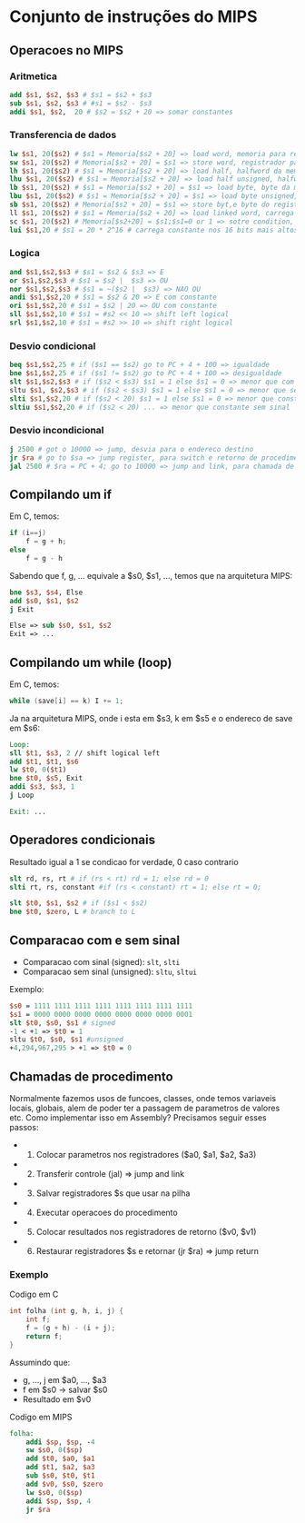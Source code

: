 # Conjunto de instruções do MIPS
## Operacoes no MIPS
### Aritmetica
```mips
add $s1, $s2, $s3 # $s1 = $s2 + $s3 
sub $s1, $s2, $s3 # #s1 = $s2 - $s3
addi $s1, $s2,  20 # $s2 = $s2 + 20 => somar constantes
```

### Transferencia de dados
```mips
lw $s1, 20($s2) # $s1 = Memoria[$s2 + 20] => load word, memoria para registrador
sw $s1, 20($s2) # Memoria[$s2 + 20] = $s1 => store word, registrador para memoria
lh $s1, 20($s2) # $s1 = Memoria[$s2 + 20] => load half, halfword da memoria para registrador
lhu $s1, 20($s2) # $s1 = Memoria[$s2 + 20] => load half unsigned, halfword da memoria para registrador
lb $s1, 20($s2) # $s1 = Memoria[$s2 + 20] = $s1 => load byte, byte da memoria para registrador
lbu $s1, 20($s2) # $s1 = Memoria[$s2 + 20] = $s1 => load byte unsigned, byte da memoria para registrador
sb $s1, 20($s2) # Memoria[$s2 + 20] = $s1 => store byt,e byte do registrador para memoria
ll $s1, 20($s2) # $s1 = Memoria[$s2 + 20] => load linked word, carrega word como 1metade do swap atomico
sc $s1, 20($s2) # Memoria[$s2+20] = $s1;$s1=0 or 1 => sotre condition, word, armazena word como 2 metade do swap atomico
lui $s1,20 # $s1 = 20 * 2^16 # carrega constante nos 16 bits mais altos
```

### Logica
```mips
and $s1,$s2,$s3 # $s1 = $s2 & $s3 => E
or $s1,$s2,$s3 # $s1 = $s2 |  $s3 => OU
nor $s1,$s2,$s3 # $s1 = ~($s2 |  $s3) => NAO OU
andi $s1,$s2,20 # $s1 = $s2 & 20 => E com constante
ori $s1,$s2,20 # $s1 = $s2 | 20 => OU com constante
sll $s1,$s2,10 # $s1 = #s2 << 10 => shift left logical
srl $s1,$s2,10 # $s1 = #s2 >> 10 => shift right logical
```

### Desvio condicional
```mips
beq $s1,$s2,25 # if ($s1 == $s2) go to PC + 4 + 100 => igualdade
bne $s1,$s2,25 # if ($s1 != $s2) go to PC + 4 + 100 => desigualdade
slt $s1,$s2,$s3 # if ($s2 < $s3) $s1 = 1 else $s1 = 0 => menor que com sinal
sltu $s1, $s2,$s3 # if ($s2 < $s3) $s1 = 1 else $s1 = 0 => menor que sem sinal
slti $s1,$s2,20 # if ($s2 < 20) $s1 = 1 else $s1 = 0 => menor que constante
sltiu $s1,$s2,20 # if ($s2 < 20) ... => menor que constante sem sinal
```

### Desvio incondicional
```mips
j 2500 # got o 10000 => jump, desvia para o endereco destino
jr $ra # go to $sa => jump register, para switch e retorno de procedimento
jal 2500 # $ra = PC + 4; go to 10000 => jump and link, para chamada de procedimento
```

## Compilando um if
Em C, temos:
```c
if (i==j) 
    f = g + h;
else
    f = g - h
```
Sabendo que f, g, ... equivale a $s0, $s1, ..., temos que na arquitetura MIPS:
```mips
bne $s3, $s4, Else
add $s0, $s1, $s2
j Exit

Else => sub $s0, $s1, $s2
Exit => ...
```

## Compilando um while (loop)
Em C, temos:
```c
while (save[i] == k) I += 1;
```

Ja na arquitetura MIPS, onde i esta em $s3, k em $s5 e o endereco de save em $s6:
```mips
Loop: 
sll $t1, $s3, 2 // shift logical left
add $t1, $t1, $s6
lw $t0, 0($t1)
bne $t0, $s5, Exit
addi $s3, $s3, 1
j Loop

Exit: ...
```

## Operadores condicionais
Resultado igual a 1 se condicao for verdade, 0 caso contrario
```mips
slt rd, rs, rt # if (rs < rt) rd = 1; else rd = 0
slti rt, rs, constant #if (rs < constant) rt = 1; else rt = 0;

slt $t0, $s1, $s2 # if ($s1 < $s2)
bne $t0, $zero, L # branch to L  
```

## Comparacao com e sem sinal
- Comparacao com sinal (signed): `slt`, `slti`
- Comparacao sem sinal (unsigned): `sltu`, `sltui`

Exemplo:
```mips
$s0 = 1111 1111 1111 1111 1111 1111 1111 1111 
$s1 = 0000 0000 0000 0000 0000 0000 0000 0001
slt $t0, $s0, $s1 # signed
-1 < +1 => $t0 = 1
sltu $t0, $s0, $s1 #unsigned
+4,294,967,295 > +1 => $t0 = 0
```

## Chamadas de procedimento
Normalmente fazemos usos de funcoes, classes, onde temos variaveis locais, globais, alem de poder ter a passagem de parametros de valores etc. Como implementar isso em Assembly? Precisamos seguir esses passos:

- 1. Colocar parametros nos registradores ($a0, $a1, $a2, $a3)
- 2. Transferir controle (jal) => jump and link
- 3. Salvar registradores $s que usar na pilha
- 4. Executar operacoes do procedimento
- 5. Colocar resultados nos registradores de retorno ($v0, $v1)
- 6. Restaurar registradores $s e retornar (jr $ra) => jump return

### Exemplo
Codigo em C
```c
int folha (int g, h, i, j) {
    int f;
    f = (g + h) - (i + j);
    return f;
}
```

Assumindo que:
- g, ..., j em $a0, ..., $a3
- f em $s0 -> salvar $s0
- Resultado em $v0

Codigo em MIPS

```mips
folha:
    addi $sp, $sp, -4 
    sw $s0, 0($sp)
    add $t0, $a0, $a1
    add $t1, $a2, $a3
    sub $s0, $t0, $t1
    add $v0, $s0, $zero
    lw $s0, 0($sp)
    addi $sp, $sp, 4
    jr $ra
```